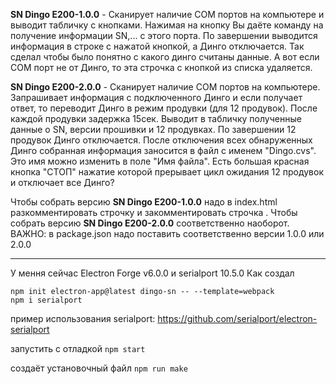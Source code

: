 __SN Dingo E200-1.0.0__ - Сканирует наличие COM портов на компьютере и выводит табличку с кнопками. Нажимая на кнопку Вы даёте команду на получение информации SN,... с этого порта. По завершении выводится информация в строке с нажатой кнопкой, а Динго отключается. Так сделал чтобы было понятно с какого динго считаны данные. 
А вот если COM порт не от Динго, то эта строчка с кнопкой из списка удаляется.

__SN Dingo E200-2.0.0__ - Сканирует наличие COM портов на компьютере. Запрашивает информация с подключенного Динго  и если получает ответ, то переводит Динго в режим продувки (для 12 продувок). После каждой продувки задержка 15сек. Выводит в табличку полученные данные о SN, версии прошивки и 12 продувках. По завершении 12 продувок Динго отключается. После отключения всех обнаруженных Динго собранная информация заносится в файл с именем "Dingo.cvs". Это имя можно изменить в поле "Имя файла".
Есть большая красная кнопка "СТОП" нажатие которой прерывает цикл ожидания 12 продувок и отключает все Динго?

Чтобы собрать версию __SN Dingo E200-1.0.0__ надо в index.html  разкомментировать строчку <script src="./renderer1.js"></script> и закомментировать строчка <script src="./renderer2.js"></script>. Чтобы собрать версию __SN Dingo E200-2.0.0__ соответственно наоборот.
ВАЖНО: в package.json надо поставить соответственно версии 1.0.0 или 2.0.0

---

У мення сейчас Electron Forge v6.0.0 и serialport 10.5.0
Как создал
```
npm init electron-app@latest dingo-sn -- --template=webpack
npm i serialport
```
пример использования serialport: https://github.com/serialport/electron-serialport

запустить с отладкой
`npm start`

 создаёт установочный файл
`npm run make` 